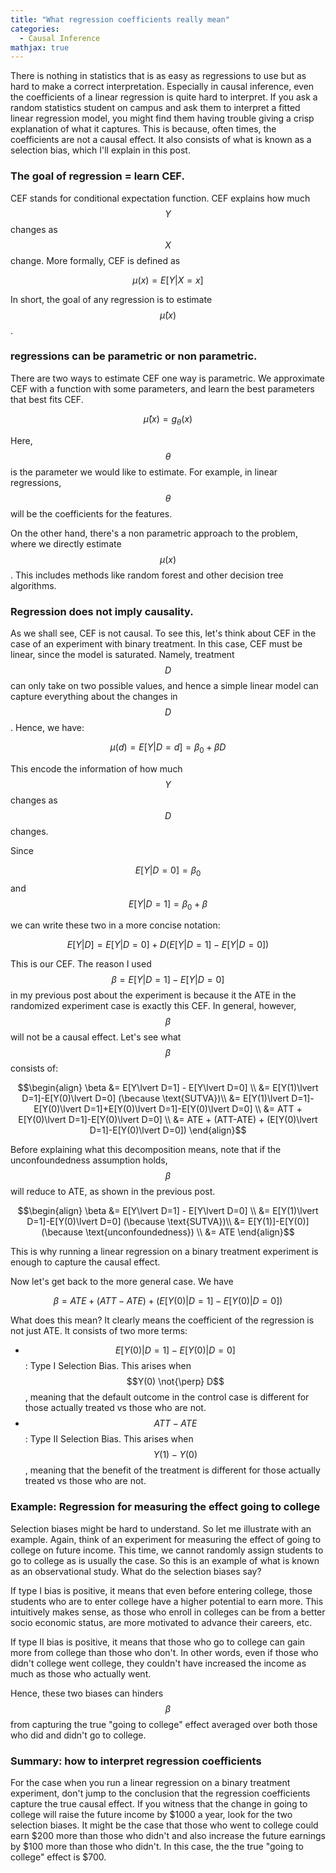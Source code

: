```yaml
---
title: "What regression coefficients really mean"
categories:
  - Causal Inference
mathjax: true
---
```


There is nothing in statistics that is as easy as regressions to use but as hard to make a correct interpretation. Especially in causal inference, even the coefficients of a linear regression is quite hard to interpret. If you ask a random statistics student on campus and ask them to interpret a fitted linear regression model, you might find them having trouble giving a crisp explanation of what it captures. This is because, often times, the coefficients are not a causal effect. It also consists of what is known as a selection bias, which I'll explain in this post.

### The goal of regression = learn CEF.

CEF stands for conditional expectation function. CEF explains how much $$Y$$ changes as $$X$$ change. More formally, CEF is defined as

$$\mu(x) = E[Y\lvert X=x]$$

In short, the goal of any regression is to estimate $$\hat{\mu}(x)$$.

### regressions can be parametric or non parametric.

There are two ways to estimate CEF one way is parametric. We approximate CEF with a function with some parameters, and learn the best parameters that best fits CEF.

$$\hat{\mu}(x) = g_{\theta}(x)$$

Here, $$\theta$$ is the parameter we would like to estimate. For example, in linear regressions, $$\theta$$ will be the coefficients for the features.

On the other hand, there's a non parametric approach to the problem, where we directly estimate $$\mu(x)$$. This includes methods like random forest and other decision tree algorithms.


### Regression does not imply causality.

As we shall see, CEF is not causal. To see this, let's think about CEF in the case of an experiment with binary treatment. In this case, CEF must be linear, since the model is saturated. Namely, treatment $$D$$ can only take on two possible values, and hence a simple linear model can capture everything about the changes in $$D$$. Hence, we have:

$$\mu(d) = E[Y\lvert D=d] = \beta_0 + \beta D$$

This encode the information of how much $$Y$$ changes as $$D$$ changes.

Since

$$E[Y\lvert D=0] = \beta_0$$
and
$$E[Y\lvert D=1] = \beta_0 + \beta$$

we can write these two in a more concise notation:

$$E[Y\lvert D] = E[Y\lvert D=0] + D (E[Y\lvert D=1] - E[Y\lvert D=0])$$

This is our CEF. The reason I used $$\beta=E[Y\lvert D=1] - E[Y\lvert D=0]$$ in my previous post about the experiment is because it the ATE in the randomized experiment case is exactly this CEF. In general, however, $$\beta$$ will not be a causal effect. Let's see what $$\beta$$ consists of:

$$\begin{align}
\beta &= E[Y\lvert D=1] - E[Y\lvert D=0] \\
&= E[Y(1)\lvert D=1]-E[Y(0)\lvert D=0] (\because \text{SUTVA})\\
&= E[Y(1)\lvert D=1]-E[Y(0)\lvert D=1]+E[Y(0)\lvert D=1]-E[Y(0)\lvert D=0] \\
&= ATT + E[Y(0)\lvert D=1]-E[Y(0)\lvert D=0] \\
&= ATE + (ATT-ATE) + (E[Y(0)\lvert D=1]-E[Y(0)\lvert D=0])
\end{align}$$

Before explaining what this decomposition means, note that if the unconfoundedness assumption holds, $$\beta$$ will reduce to ATE, as shown in the previous post.

$$\begin{align}
\beta &= E[Y\lvert D=1] - E[Y\lvert D=0] \\
&= E[Y(1)\lvert D=1]-E[Y(0)\lvert D=0] (\because \text{SUTVA})\\
&= E[Y(1)]-E[Y(0)] (\because \text{unconfoundedness}) \\
&= ATE
\end{align}$$

This is why running a linear regression on a binary treatment experiment is enough to capture the causal effect.

Now let's get back to the more general case. We have

$$\beta = ATE + (ATT-ATE) + (E[Y(0)\lvert D=1]-E[Y(0)\lvert D=0])$$

What does this mean? It clearly means the coefficient of the regression is not just ATE. It consists of two more terms:

- $$E[Y(0)\lvert D=1]-E[Y(0)\lvert D=0]$$: Type I Selection Bias. This arises when $$Y(0) \not{\perp} D$$, meaning that the default outcome in the control case is different for those actually treated vs those who are not.
- $$ATT-ATE$$: Type II Selection Bias. This arises when $$Y(1)-Y(0)$$, meaning that the benefit of the treatment is different for those actually treated vs those who are not.

### Example: Regression for measuring the effect going to college

Selection biases might be hard to understand. So let me illustrate with an example. Again, think of an experiment for measuring the effect of going to college on future income. This time, we cannot randomly assign students to go to college as is usually the case. So this is an example of what is known as an observational study. What do the selection biases say?

If type I bias is positive, it means that even before entering college, those students who are to enter college have a higher potential to earn more. This intuitively makes sense, as those who enroll in colleges can be from a better socio economic status, are more motivated to advance their careers, etc.

If type II bias is positive, it means that those who go to college can gain more from college than those who don't. In other words, even if those who didn't college went college, they couldn't have increased the income as much as those who actually went.

Hence, these two biases can hinders $$\beta$$ from capturing the true "going to college" effect averaged over both those who did and didn't go to college.

### Summary: how to interpret regression coefficients

For the case when you run a linear regression on a binary treatment experiment, don't jump to the conclusion that the regression coefficients capture the true causal effect. If you witness that the change in going to college will raise the future income by $1000 a year, look for the two selection biases. It might be the case that those who went to college could earn $200 more than those who didn't and also increase the future earnings by $100 more than those who didn't. In this case, the the true "going to college" effect is $700.
